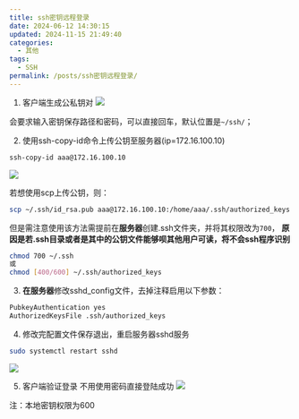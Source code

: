 ```yaml
---
title: ssh密钥远程登录
date: 2024-06-12 14:30:15
updated: 2024-11-15 21:49:40
categories:
  - 其他
tags:
  - SSH
permalink: /posts/ssh密钥远程登录/
---
```

1. 客户端生成公私钥对
![](https://ps.feiyunote.cn/assets/image-20240309155916162.png)

会要求输入密钥保存路径和密码，可以直接回车，默认位置是`~/ssh/`；

2. 使用ssh-copy-id命令上传公钥至服务器(ip=172.16.100.10)

```bash
ssh-copy-id aaa@172.16.100.10
```

![](https://ps.feiyunote.cn/assets/image-20240309161430258.png)

若想使用scp上传公钥，则：

```bash
scp ~/.ssh/id_rsa.pub aaa@172.16.100.10:/home/aaa/.ssh/authorized_keys
```
但是需注意使用该方法需提前在**服务器**创建.ssh文件夹，并将其权限改为`700`，
**原因是若.ssh目录或者是其中的公钥文件能够呗其他用户可读，将不会ssh程序识别**

```bash
chmod 700 ~/.ssh
或
chmod [400/600] ~/.ssh/authorized_keys
```

3. **在服务器**修改sshd_config文件，去掉注释启用以下参数：

```bash
PubkeyAuthentication yes
AuthorizedKeysFile .ssh/authorized_keys
```

4. 修改完配置文件保存退出，重启服务器sshd服务

```bash
sudo systemctl restart sshd
```

![](https://ps.feiyunote.cn/assets/image-20240309161907506.png)

5. 客户端验证登录
不用使用密码直接登陆成功
![](https://ps.feiyunote.cn/assets/image-20240309161955238.png)


注：本地密钥权限为600
